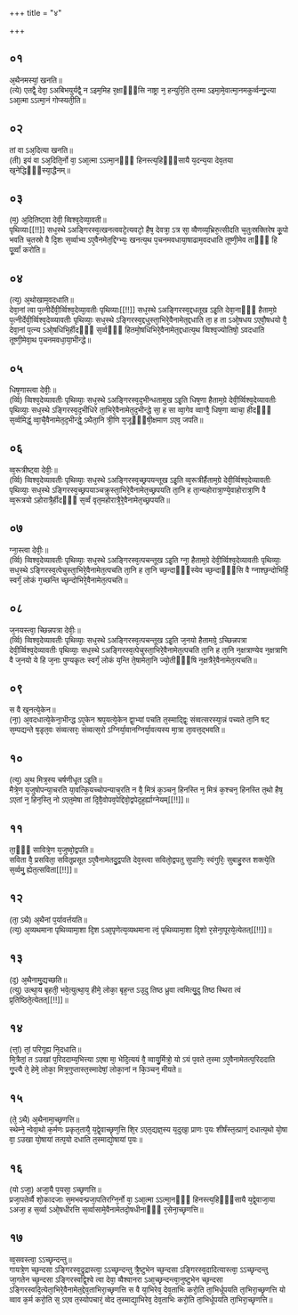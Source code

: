 +++
title = "४"

+++
## ०१
अ᳘थैनमस्यां᳘ खनति॥  
(त्ये) एतद्वै᳘ देवा᳘ ऽअबिभयुर्यद्वै᳘ न ऽइम᳘मिह र᳘क्षाᳫँ᳭सि नाष्ट्रा न᳘ हन्युरि᳘ति त᳘स्मा ऽइमा᳘मे᳘वात्मा᳘नमकुर्व्वन्गु᳘प्त्या ऽआ᳘त्मा ऽऽत्मा᳘नं गोप्स्यती᳘ति॥  
## ०२
तां वा ऽअ᳘दित्या खनति॥  
(ती) इयं वा ऽअ᳘दिति᳘र्नो वा᳘ ऽआ᳘त्मा ऽऽत्मा᳘नᳫँ᳭ हिनस्त्य᳘हिᳫँ᳭सायै य᳘दन्य᳘या देव᳘तया ख᳘नेद्धिᳫँ᳭स्या᳘द्धैनम्॥  
## ०३
(म᳘) अ᳘दितिष्ट्वा देवी᳘ व्विश्व᳘देव्या᳘वती॥  
पृथिव्याः[[!!]] सध᳘स्थे ऽअङ्गिरस्व᳘त्खनत्ववटे᳘त्यवटो᳘ हैष᳘ देवत्रा᳘ ऽत्र सा᳘ व्वैणव्य᳘भ्रिरु᳘त्सीदति च᳘तुःस्रक्तिरेष कू᳘पो भवति च᳘तस्रो वै दि᳘शः स᳘र्व्वाभ्य ऽए᳘वैनमेत᳘द्दिग्भ्यः᳘ खनत्य᳘थ प᳘चनमवधाया᳘षाढाम᳘वदधाति तूष्णी᳘मेव ताᳫँ᳭ हि पू᳘र्व्वां करोति॥  
## ०४
(त्य᳘) अ᳘थोखाम᳘वदधाति॥  
देवा᳘नां त्वा प᳘त्नीर्देवी᳘र्व्विश्व᳘देव्या᳘वतीः पृथिव्याः[[!!]] सध᳘स्थे ऽअङ्गिरस्व᳘द्दधतूख ऽइ᳘ति देवा᳘नाᳫँ᳭ हैताम᳘ग्रे प᳘त्नीर्देवी᳘र्व्विश्व᳘देव्व्यावतीः पृथिव्याः᳘ सध᳘स्थे ऽङ्गिरस्व᳘द्दधुस्ता᳘भिरे᳘वैनामेत᳘द्दधाति ता᳘ ह ता ऽओ᳘षधय ऽएवौ᳘षधयो वै᳘ देवा᳘नां प᳘त्न्य ऽओ᳘षधिभि᳘र्हीदᳫँ᳭ स᳘र्व्वᳫँ᳭ हितमो᳘षधिभिरे᳘वैनामेत᳘द्दधात्य᳘थ व्विश्व᳘ज्योतिषो᳘ ऽवदधाति तूष्णी᳘मेवा᳘थ प᳘चनमवधा᳘या᳘भीन्द्धे॥  
## ०५
धिष᳘णास्त्वा देवीः᳘॥  
(र्व्वि) व्विश्व᳘देव्यावतीः पृथिव्याः᳘ सध᳘स्थे ऽअङ्गिरस्व᳘द᳘भीन्धतामुख ऽइ᳘ति धिष᳘णा हैताम᳘ग्रे देवी᳘र्व्विश्व᳘देव्यावतीः पृथिव्याः᳘ सध᳘स्थे ऽङ्गिरस्व᳘द᳘भीधिरे ता᳘भिरे᳘वैनामेत᳘द᳘भीन्द्धे सा᳘ ह सा व्वा᳘गेव व्वाग्वै᳘ धिष᳘णा व्वाचा᳘ हीदᳫँ᳭ स᳘र्व्वमिद्धं᳘ व्वा᳘चै᳘वैनामेत᳘द᳘भीन्द्धे᳘ ऽथैता᳘नि त्री᳘णि य᳘जूᳫँ᳭षी᳘क्षमाण ऽएव᳘ जपति॥  
## ०६
व्व᳘रूत्रीष्ट्वा देवीः᳘॥  
(र्व्वि) व्विश्व᳘देव्यावतीः पृथिव्याः᳘ सध᳘स्थे ऽअङ्गिरस्व᳘च्छ्रपयन्तूख ऽइ᳘ति व्व᳘रूत्रीर्हैताम᳘ग्रे देवी᳘र्व्विश्व᳘देव्यावतीः पृथिव्याः᳘ सध᳘स्थे ऽङ्गिरस्व᳘च्छ्रपयाञ्चक्रुस्ता᳘भिरे᳘वैनामेत᳘च्छ्रपयति ता᳘नि ह ता᳘न्यहोरात्रा᳘ण्ये᳘वाहोरात्रा᳘णि वै व्व᳘रूत्रयो ऽहोरात्रै᳘र्हीदᳫँ᳭ स᳘र्व्वं वृत᳘महोरात्रै᳘रे᳘वैनामेत᳘च्छ्रपयति॥  
## ०७
ग्ना᳘स्त्वा देवीः᳘॥  
(र्व्वि) व्विश्व᳘देव्यावतीः पृथिव्याः᳘ सध᳘स्थे ऽअङ्गिरस्व᳘त्पचन्तूख ऽइ᳘ति ग्ना᳘ हैताम᳘ग्रे देवी᳘र्व्विश्व᳘देव्यावतीः पृथिव्याः᳘ सध᳘स्थे ऽङ्गिरस्व᳘त्पेचुस्ता᳘भिरे᳘वैनामेत᳘त्पचति ता᳘नि ह ता᳘नि च्छ᳘न्दाᳫँ᳭स्येव च्छ᳘न्दाᳫँ᳭सि वै ग्नाश्छ᳘न्दोभिर्हि᳘ स्वर्गं᳘ लोकं ग᳘च्छन्ति च्छ᳘न्दोभिरे᳘वैनामेत᳘त्पचति॥  
## ०८
ज᳘नयस्त्वा᳘ च्छिन्नपत्रा देवीः᳘॥  
(र्व्वि) व्विश्व᳘देव्यावतीः पृथिव्याः᳘ सध᳘स्थे ऽअङ्गिरस्व᳘त्पचन्तूख ऽइ᳘ति ज᳘नयो हैतामग्रे᳘ ऽच्छिन्नपत्रा देवी᳘र्व्विश्व᳘देव्यावतीः पृथिव्याः᳘ सध᳘स्थे ऽअङ्गिरस्व᳘त्पेचुस्ता᳘भिरे᳘वैनामेत᳘त्पचति ता᳘नि ह ता᳘नि न᳘क्षत्राण्येव न᳘क्षत्राणि वै ज᳘नयो ये हि ज᳘नाः पुण्यकृ᳘तः स्वर्गं᳘ लोकं य᳘न्ति ते᳘षामेता᳘नि ज्यो᳘तीᳫँ᳭षि न᳘क्षत्रैरे᳘वैनामेत᳘त्पचति॥  
## ०९
स वै ख᳘नत्ये᳘केन॥  
(ना᳘) अ᳘वदधात्ये᳘केना᳘भीन्द्ध ऽए᳘केन श्रप᳘यत्ये᳘केन द्वा᳘भ्यां पचति त᳘स्माद्द्विः᳘ संव्वत्सरस्या᳘न्नं पच्यते ता᳘नि षट् स᳘म्पद्यन्ते ष᳘डृत᳘वः संव्वत्सरः᳘ संव्वत्स᳘रो ऽग्निर्या᳘वानग्निर्या᳘वत्यस्य मा᳘त्रा ता᳘वत्त᳘द्भवति॥  
## १०
(त्य᳘) अ᳘थ मित्र᳘स्य चर्षणीधृ᳘त ऽइ᳘ति॥  
मैत्रे᳘ण य᳘जुषोपन्या᳘चरति या᳘वत्कि᳘यच्चोपन्याच᳘रति न वै᳘ मित्रं क᳘ञ्चन᳘ हिनस्ति न᳘ मित्रं क᳘श्चन᳘ हिनस्ति त᳘थो हैष᳘ ऽएतां न᳘ हिन᳘स्ति᳘ नो ऽएत᳘मेषा तां दि᳘वै᳘वोपव᳘पेद्दिवो᳘द्वपेद᳘ह᳘र्ह्याग्नेयम्[[!!]]॥  
## ११
ता᳘ᳫँ᳘ सावित्रे᳘ण य᳘जुष्वो᳘द्वपति॥  
सविता वै᳘ प्रसविता᳘ सवितृ᳘प्रसूत ऽए᳘वैनामेतदु᳘द्वपति देव᳘स्त्वा सवितो᳘द्वपतु सुपाणिः᳘ स्वंगुरिः᳘ सुबाहु᳘रुत शक्त्ये᳘ति स᳘र्व्वमु᳘ ह्येत᳘त्सविता[[!!]]॥  
## १२
(ता᳘ ऽथै) अ᳘थैनां प᳘र्यावर्त्तयति॥  
(त्य᳘) अ᳘व्यथमाना पृथिव्यामा᳘शा दि᳘श ऽआ᳘पृणेत्य᳘व्यथमाना त्वं᳘ पृथिव्यामा᳘शा दि᳘शो र᳘सेना᳘पूरये᳘त्येतत्[[!!]]॥  
## १३
(द᳘) अ᳘थैनामु᳘द्यच्छति॥  
(त्यु) उत्था᳘य बृहती᳘ भवे᳘त्युत्था᳘य᳘ हीमे᳘ लोका᳘ बृह᳘न्त ऽउ᳘दु तिष्ठ ध्रुवा त्वमित्यु᳘दु तिष्ठ स्थिरा त्वं प्र᳘तिष्ठिते᳘त्येतत्[[!!]]॥  
## १४
(त्तां᳘) तां᳘ परिगृ᳘ह्य नि᳘दधाति॥  
मि᳘त्रैतां᳘ त ऽउखां प᳘रिददाम्य᳘भित्त्या ऽएषा मा᳘ भेदि᳘त्ययं वै᳘ व्वायु᳘र्मित्रो᳘ यो ऽयं प᳘वते त᳘स्मा ऽए᳘वैनामेतत्प᳘रिददाति गु᳘प्त्यै ते᳘ हेमे᳘ लोका᳘ मित्र᳘गुप्तास्त᳘स्मादेषां᳘ लोका᳘नां न कि᳘ञ्चन᳘ मीयते॥  
## १५
(ते᳘ ऽथै) अ᳘थैनामा᳘च्छृणत्ति॥  
स्थेम्ने᳘ न्वेवा᳘थो क᳘र्मणः प्रकृत᳘तायै᳘ य᳘द्वे᳘वाच्छृण᳘त्ति शि᳘र ऽएत᳘द्यज्ञ᳘स्य य᳘दुखा᳘ प्राणः प᳘यः शीर्षंस्त᳘त्प्राणं᳘ दधात्य᳘थो यो᳘षा वा᳘ ऽउखा यो᳘षायां तत्प᳘यो दधाति त᳘स्माद्यो᳘षायां प᳘यः॥  
## १६
(यो ऽजा᳘) अजा᳘यै प᳘यसा᳘ ऽच्छृणत्ति॥  
प्रजा᳘पतेर्व्वै शो᳘कादजाः स᳘मभवन्प्रजा᳘पतिरग्नि᳘र्नो वा᳘ ऽआ᳘त्मा ऽऽत्मा᳘नᳫँ᳭ हिनस्त्य᳘हिᳫँ᳭सायै य᳘द्वे᳘वाजा᳘या ऽअजा᳘ ह स᳘र्व्वा ऽओ᳘षधीरत्ति स᳘र्व्वासामे᳘वैनामेतदो᳘षधीनाᳫँ᳭ र᳘सेना᳘च्छृणत्ति॥  
## १७
व्व᳘सवस्त्वा᳘ ऽऽच्छृन्दन्तु॥  
गायत्रे᳘ण च्छ᳘न्दसा ऽङ्गिरस्व᳘द्रुद्रास्त्वा᳘ ऽऽच्छृन्दन्तु त्रै᳘ष्टुभेन च्छ᳘न्दसा ऽङ्गिरस्व᳘दादित्यास्त्वा᳘ ऽऽच्छृन्दन्तु जा᳘गतेन च्छ᳘न्दसा ऽङ्गिरस्वद्वि᳘श्वे त्वा देवा᳘ व्वैश्वानरा ऽआ᳘च्छृन्दन्त्वा᳘नुष्टुभेन च्छ᳘न्दसा ऽङ्गिरस्वदि᳘त्येता᳘भिरे᳘वैनामेत᳘द्देव᳘ताभिरा᳘च्छृणत्ति स वै या᳘भिरेव᳘ देव᳘ताभिः करो᳘ति ता᳘भिर्धूपयति ता᳘भिरा᳘च्छृणत्ति यो व्वाव क᳘र्म करो᳘ति स᳘ ऽएव त᳘स्योपचारं᳘ व्वेद त᳘स्माद्या᳘भिरेव᳘ देव᳘ताभिः करो᳘ति ता᳘भिर्धूपयति ता᳘भिरा᳘च्छृणत्ति॥  
